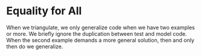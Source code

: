 # Equality for All
When we triangulate, we only generalize code when we have two examples or
more. We briefly ignore the duplication between test and model code. When the second
example demands a more general solution, then and only then do we generalize.
